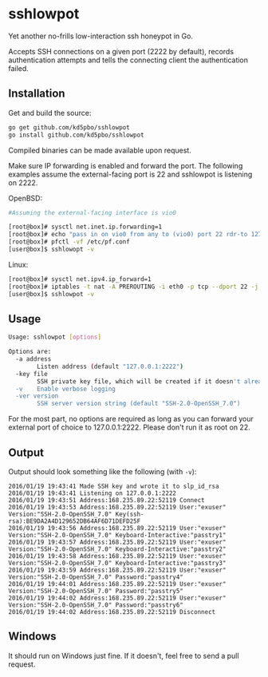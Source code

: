 # sshlowpot
Yet another no-frills low-interaction ssh honeypot in Go.

Accepts SSH connections on a given port (2222 by default), records
authentication attempts and tells the connecting client the authentication
failed.

## Installation
Get and build the source:
```bash
go get github.com/kd5pbo/sshlowpot
go install github.com/kd5pbo/sshlowpot
```
Compiled binaries can be made available upon request.

Make sure IP forwarding is enabled and forward the port.  The following
examples assume the external-facing port is 22 and sshlowpot is listening on
2222.

OpenBSD:
```bash
#Assuming the external-facing interface is vio0

[root@box]# sysctl net.inet.ip.forwarding=1
[root@box]# echo "pass in on vio0 from any to (vio0) port 22 rdr-to 127.0.0.1 port 2222" >> /etc/pf.conf
[root@box]# pfctl -vf /etc/pf.conf
[user@box]$ sshlowopt -v
```

Linux:
```bash
[root@box]# sysctl net.ipv4.ip_forward=1
[root@box]# iptables -t nat -A PREROUTING -i eth0 -p tcp --dport 22 -j REDIRECT --to-port 2222
[user@box]$ sshlowpot -v
```
 
## Usage
```bash
Usage: sshlowpot [options]

Options are:
  -a address
    	Listen address (default "127.0.0.1:2222")
  -key file
    	SSH private key file, which will be created if it doesn't already exist (default "slp_id_rsa")
  -v	Enable verbose logging
  -ver version
    	SSH server version string (default "SSH-2.0-OpenSSH_7.0")
```

For the most part, no options are required as long as you can forward your
external port of choice to 127.0.0.1:2222.  Please don't run it as root on 22.

## Output
Output should look something like the following (with `-v`):
```
2016/01/19 19:43:41 Made SSH key and wrote it to slp_id_rsa
2016/01/19 19:43:41 Listening on 127.0.0.1:2222
2016/01/19 19:43:51 Address:168.235.89.22:52119 Connect
2016/01/19 19:43:53 Address:168.235.89.22:52119 User:"exuser" Version:"SSH-2.0-OpenSSH_7.0" Key(ssh-rsa):BE9DA2A4D129652DB64AF6D71DEFD25F
2016/01/19 19:43:56 Address:168.235.89.22:52119 User:"exuser" Version:"SSH-2.0-OpenSSH_7.0" Keyboard-Interactive:"passtry1"
2016/01/19 19:43:57 Address:168.235.89.22:52119 User:"exuser" Version:"SSH-2.0-OpenSSH_7.0" Keyboard-Interactive:"passtry2"
2016/01/19 19:43:58 Address:168.235.89.22:52119 User:"exuser" Version:"SSH-2.0-OpenSSH_7.0" Keyboard-Interactive:"passtry3"
2016/01/19 19:43:59 Address:168.235.89.22:52119 User:"exuser" Version:"SSH-2.0-OpenSSH_7.0" Password:"passtry4"
2016/01/19 19:44:01 Address:168.235.89.22:52119 User:"exuser" Version:"SSH-2.0-OpenSSH_7.0" Password:"passtry5"
2016/01/19 19:44:02 Address:168.235.89.22:52119 User:"exuser" Version:"SSH-2.0-OpenSSH_7.0" Password:"passtry6"
2016/01/19 19:44:02 Address:168.235.89.22:52119 Disconnect
```

## Windows
It should run on Windows just fine.  If it doesn't, feel free to send a pull
request.
